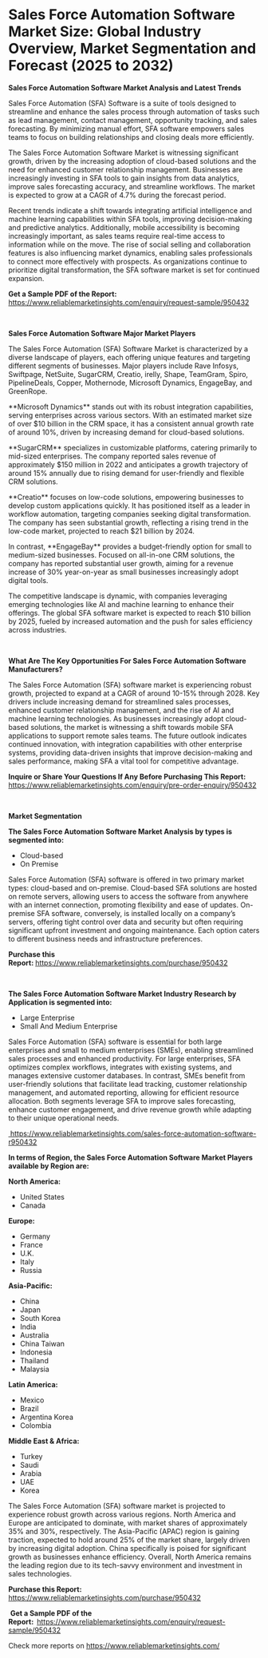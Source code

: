 <p><h1>Sales Force Automation Software Market Size: Global Industry Overview, Market Segmentation and Forecast (2025 to 2032)</h1></p><p><strong>Sales Force Automation Software Market Analysis and Latest Trends</strong></p>
<p><p>Sales Force Automation (SFA) Software is a suite of tools designed to streamline and enhance the sales process through automation of tasks such as lead management, contact management, opportunity tracking, and sales forecasting. By minimizing manual effort, SFA software empowers sales teams to focus on building relationships and closing deals more efficiently.</p><p>The Sales Force Automation Software Market is witnessing significant growth, driven by the increasing adoption of cloud-based solutions and the need for enhanced customer relationship management. Businesses are increasingly investing in SFA tools to gain insights from data analytics, improve sales forecasting accuracy, and streamline workflows. The market is expected to grow at a CAGR of 4.7% during the forecast period. </p><p>Recent trends indicate a shift towards integrating artificial intelligence and machine learning capabilities within SFA tools, improving decision-making and predictive analytics. Additionally, mobile accessibility is becoming increasingly important, as sales teams require real-time access to information while on the move. The rise of social selling and collaboration features is also influencing market dynamics, enabling sales professionals to connect more effectively with prospects. As organizations continue to prioritize digital transformation, the SFA software market is set for continued expansion.</p></p>
<p><strong>Get a Sample PDF of the Report:&nbsp;</strong> <a href="https://www.reliablemarketinsights.com/enquiry/request-sample/950432?utm_campaign=3188&utm_medium=2&utm_source=Github&utm_content=ia&utm_term=06032025&utm_id=sales-force-automation-software">https://www.reliablemarketinsights.com/enquiry/request-sample/950432</a></p>
<p>&nbsp;</p>
<p><strong>Sales Force Automation Software Major Market Players</strong></p>
<p><p>The Sales Force Automation (SFA) Software Market is characterized by a diverse landscape of players, each offering unique features and targeting different segments of businesses. Major players include Rave Infosys, Swiftpage, NetSuite, SugarCRM, Creatio, irelly, Shape, TeamGram, Spiro, PipelineDeals, Copper, Mothernode, Microsoft Dynamics, EngageBay, and GreenRope.</p><p>**Microsoft Dynamics** stands out with its robust integration capabilities, serving enterprises across various sectors. With an estimated market size of over $10 billion in the CRM space, it has a consistent annual growth rate of around 10%, driven by increasing demand for cloud-based solutions.</p><p>**SugarCRM** specializes in customizable platforms, catering primarily to mid-sized enterprises. The company reported sales revenue of approximately $150 million in 2022 and anticipates a growth trajectory of around 15% annually due to rising demand for user-friendly and flexible CRM solutions.</p><p>**Creatio** focuses on low-code solutions, empowering businesses to develop custom applications quickly. It has positioned itself as a leader in workflow automation, targeting companies seeking digital transformation. The company has seen substantial growth, reflecting a rising trend in the low-code market, projected to reach $21 billion by 2024.</p><p>In contrast, **EngageBay** provides a budget-friendly option for small to medium-sized businesses. Focused on all-in-one CRM solutions, the company has reported substantial user growth, aiming for a revenue increase of 30% year-on-year as small businesses increasingly adopt digital tools.</p><p>The competitive landscape is dynamic, with companies leveraging emerging technologies like AI and machine learning to enhance their offerings. The global SFA software market is expected to reach $10 billion by 2025, fueled by increased automation and the push for sales efficiency across industries.</p></p>
<p>&nbsp;</p>
<p><strong>What Are The Key Opportunities For Sales Force Automation Software Manufacturers?</strong></p>
<p><p>The Sales Force Automation (SFA) software market is experiencing robust growth, projected to expand at a CAGR of around 10-15% through 2028. Key drivers include increasing demand for streamlined sales processes, enhanced customer relationship management, and the rise of AI and machine learning technologies. As businesses increasingly adopt cloud-based solutions, the market is witnessing a shift towards mobile SFA applications to support remote sales teams. The future outlook indicates continued innovation, with integration capabilities with other enterprise systems, providing data-driven insights that improve decision-making and sales performance, making SFA a vital tool for competitive advantage.</p></p>
<p><strong>Inquire or Share Your Questions If Any Before Purchasing This Report:</strong> <a href="https://www.reliablemarketinsights.com/enquiry/pre-order-enquiry/950432?utm_campaign=3188&utm_medium=2&utm_source=Github&utm_content=ia&utm_term=06032025&utm_id=sales-force-automation-software">https://www.reliablemarketinsights.com/enquiry/pre-order-enquiry/950432</a></p>
<p>&nbsp;</p>
<p><strong>Market Segmentation</strong></p>
<p><strong>The Sales Force Automation Software Market Analysis by types is segmented into:</strong></p>
<p><ul><li>Cloud-based</li><li>On Premise</li></ul></p>
<p><p>Sales Force Automation (SFA) software is offered in two primary market types: cloud-based and on-premise. Cloud-based SFA solutions are hosted on remote servers, allowing users to access the software from anywhere with an internet connection, promoting flexibility and ease of updates. On-premise SFA software, conversely, is installed locally on a company’s servers, offering tight control over data and security but often requiring significant upfront investment and ongoing maintenance. Each option caters to different business needs and infrastructure preferences.</p></p>
<p><strong>Purchase this Report:&nbsp;</strong><a href="https://www.reliablemarketinsights.com/purchase/950432?utm_campaign=3188&utm_medium=2&utm_source=Github&utm_content=ia&utm_term=06032025&utm_id=sales-force-automation-software">https://www.reliablemarketinsights.com/purchase/950432</a></p>
<p>&nbsp;</p>
<p><strong>The Sales Force Automation Software Market Industry Research by Application is segmented into:</strong></p>
<p><ul><li>Large Enterprise</li><li>Small And Medium Enterprise</li></ul></p>
<p><p>Sales Force Automation (SFA) software is essential for both large enterprises and small to medium enterprises (SMEs), enabling streamlined sales processes and enhanced productivity. For large enterprises, SFA optimizes complex workflows, integrates with existing systems, and manages extensive customer databases. In contrast, SMEs benefit from user-friendly solutions that facilitate lead tracking, customer relationship management, and automated reporting, allowing for efficient resource allocation. Both segments leverage SFA to improve sales forecasting, enhance customer engagement, and drive revenue growth while adapting to their unique operational needs.</p></p>
<p><a href="https://www.reliablemarketinsights.com/sales-force-automation-software-r950432?utm_campaign=3188&utm_medium=2&utm_source=Github&utm_content=ia&utm_term=06032025&utm_id=sales-force-automation-software">&nbsp;https://www.reliablemarketinsights.com/sales-force-automation-software-r950432</a></p>
<p><strong>In terms of Region, the Sales Force Automation Software Market Players available by Region are:</strong></p>
<p>
    <p> <strong> North America: </strong>
        <ul>
            <li>United States</li>
            <li>Canada</li>
        </ul>
        </p> 
    <p> <strong> Europe: </strong>
        <ul>
            <li>Germany</li>
            <li>France</li>
            <li>U.K.</li>
            <li>Italy</li>
            <li>Russia</li>
        </ul>
        </p> 
    <p> <strong> Asia-Pacific: </strong>
        <ul>
            <li>China</li>
            <li>Japan</li>
            <li>South Korea</li>
            <li>India</li>
            <li>Australia</li>
            <li>China Taiwan</li>
            <li>Indonesia</li>
            <li>Thailand</li>
            <li>Malaysia</li>
        </ul>
        </p> 
    <p> <strong> Latin America: </strong>
        <ul>
            <li>Mexico</li>
            <li>Brazil</li>
            <li>Argentina Korea</li>
            <li>Colombia</li>
        </ul>
        </p> 
    <p> <strong> Middle East & Africa: </strong>
        <ul>
            <li>Turkey</li>
            <li>Saudi</li>
            <li>Arabia</li>
            <li>UAE</li>
            <li>Korea</li>
        </ul>
    </p>
    </p>
<p><p>The Sales Force Automation (SFA) software market is projected to experience robust growth across various regions. North America and Europe are anticipated to dominate, with market shares of approximately 35% and 30%, respectively. The Asia-Pacific (APAC) region is gaining traction, expected to hold around 25% of the market share, largely driven by increasing digital adoption. China specifically is poised for significant growth as businesses enhance efficiency. Overall, North America remains the leading region due to its tech-savvy environment and investment in sales technologies.</p></p>
<p><strong>Purchase this Report: </strong><a href="https://www.reliablemarketinsights.com/purchase/950432?utm_campaign=3188&utm_medium=2&utm_source=Github&utm_content=ia&utm_term=06032025&utm_id=sales-force-automation-software">https://www.reliablemarketinsights.com/purchase/950432</a></p>
<p>&nbsp;<strong>Get a Sample PDF of the Report:&nbsp;&nbsp;</strong><a href="https://www.reliablemarketinsights.com/enquiry/request-sample/950432?utm_campaign=3188&utm_medium=2&utm_source=Github&utm_content=ia&utm_term=06032025&utm_id=sales-force-automation-software">https://www.reliablemarketinsights.com/enquiry/request-sample/950432</a></p>
<p><strong></strong></p>
<p>Check more reports on <a href="https://www.reliablemarketinsights.com/?utm_campaign=3188&utm_medium=2&utm_source=Github&utm_content=ia&utm_term=06032025&utm_id=sales-force-automation-software">https://www.reliablemarketinsights.com/</a></p>